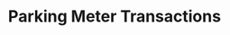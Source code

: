 ---
schema: default
title: Parking Meter Transactions
organization: City Treasurer
notes: "All transactions for all parking meters.\r\n\r\nThe raw datasets are large and may be difficult to work with. Aggregated versions are also available below."
resources:
  - name: Parking meter transactions for 2015 (raw)
    url: >-
      http://datasd-prod.s3.amazonaws.com/parking_meters/treas_parking_payments_2015_datasd.csv
    format: csv
  - name: 'Parking meter transactions 2016, aggregated by day'
    url: >-
      http://datasd-prod.s3.amazonaws.com/parking_meters/treas_meters_2016_pole_by_mo_day_datasd.csv
    format: csv
  - name: 'Parking meter transactions 2016, aggregated by month'
    url: >-
      http://datasd-prod.s3.amazonaws.com/parking_meters/treas_meters_2016_pole_by_month_datasd.csv
    format: csv
  - name: 'Parking meter transactions 2015, aggregated by month'
    url: >-
      http://datasd-prod.s3.amazonaws.com/parking_meters/treas_meters_2015_pole_by_month_datasd.csv
    format: csv
  - name: 'Parking meter transactions 2015, aggregated by day'
    url: >-
      http://datasd-prod.s3.amazonaws.com/parking_meters/treas_meters_2015_pole_by_mo_day_datasd.csv
    format: csv
  - name: Parking meter transactions for 2016 (raw)
    url: >-
      http://datasd-prod.s3.amazonaws.com/parking_meters/treas_parking_payments_2016_datasd.csv
    format: csv
  - name: Parking Meter Transactions Data Dictionary
    url: >-
      https://docs.google.com/spreadsheets/d/1KpenjidiQy0Cc_84nNeOwa0oUIbRz_L10-i50EdW_5A/pub?gid=0&single=true&output=csv
    format: csv
license: 'http://www.opendefinition.org/licenses/odc-pddl'
category:
  - Budget / Finance
  - Transportation
maintainer: ''
maintainer_email: ''
---